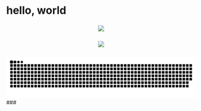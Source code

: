 # hello, world

###
<!-- 
    <img src="https://github-readme-stats.vercel.app/api?username=JacopoCarlon&hide_title=false&hide_rank=false&show_icons=true&include_all_commits=true&count_private=true&disable_animations=false&theme=dracula&locale=en&hide_border=false" height="150" alt="stats graph"  />
    <img src="https://github-readme-stats.vercel.app/api/top-langs?username=JacopoCarlon&locale=en&hide_title=false&layout=compact&card_width=320&langs_count=5&theme=dracula&hide_border=false" height="150" alt="languages graph"  />
    <img src="https://github-readme-stats-jet-mu-55.vercel.app/api/top-langs?username=JacopoCarlon&locale=en&hide_title=false&layout=compact&card_width=320&langs_count=5&theme=dracula&hide_border=false" height="150" alt="languages graph"  />
    <img  src="https://github-readme-stats-jet-mu-55.vercel.app/api?username=JacopoCarlon&show_icons=true&hide_border=true" />
    <img  src="https://github-readme-stats-nine-iota-47.vercel.app/api?username=JacopoCarlon&show_icons=true&hide_border=true&count_private=true&langs_count=33" />
    <img  src="https://github-readme-stats-nine-iota-47.vercel.app/api/top-langs?username=JacopoCarlon&show_icons=true&hide_border=true&count_private=true&langs_count=33&layout=compact&theme=tokyonight" />   
    <img  src="https://github-readme-stats-nine-iota-47.vercel.app/api/top-langs?username=JacopoCarlon&show_icons=true&hide_border=true&count_private=true&langs_count=33&layout=compact&theme=tokyonight&custom_title=Most%20Used%20Languages%20Memory-wise&card_width=350" />
    <img  src="https://github-readme-stats-nine-iota-47.vercel.app/api/top-langs?username=JacopoCarlon&show_icons=true&hide_border=true&count_private=true&langs_count=33&hide=Jupyter%20Notebook&layout=compact&theme=tokyonight&exclude_repo=DataBase_Project_UNIPI" />
    <img  src="https://github-readme-stats-nine-iota-47.vercel.app/api/top-langs?username=JacopoCarlon&show_icons=true&hide_border=true&count_private=true&langs_count=33&hide=Jupyter%20Notebook&layout=compact&theme=tokyonight" />
    <img  src="https://github-readme-stats-three-navy-56.vercel.app/api/top-langs?username=JacopoCarlon&show_icons=true&hide_border=true&count_private=true&langs_count=33&layout=compact&size_weight=0&count_weight=1&theme=tokyonight" />
    <img  src="https://github-readme-stats-three-navy-56.vercel.app/api/top-langs?username=JacopoCarlon&show_icons=true&hide_border=true&count_private=true&langs_count=33&layout=compact&size_weight=0.5&count_weight=0.5&theme=tokyonight" />
    <img  src="https://github-readme-stats-three-navy-56.vercel.app/api/top-langs?username=JacopoCarlon&show_icons=true&hide_border=true&count_private=true&langs_count=33&layout=compact&size_weight=1&count_weight=0&theme=tokyonight" />
-->
<div align="center">
    <a href="https://github.com/JacopoCarlon">
        <img  src="https://github-readme-stats-three-navy-56.vercel.app/api/top-langs?username=JacopoCarlon&show_icons=true&hide_border=true&count_private=true&langs_count=80&hide=Jupyter%20Notebook&layout=compact&theme=tokyonight&cache_seconds=180&size_weight=0.5&count_weight=0.5" />
    </a>
</div> 

###

<!--
<div align="center">
    <a href="https://github.com/JacopoCarlon">
        <img src="https://badges.pufler.dev/visits/JacopoCarlon/JacopoCarlon?style=flat-square&color=black&logo=github">
    </a>
</div>
-->
<div align="center">
    <a href="https://github.com/JacopoCarlon">
        <img src="https://komarev.com/ghpvc/?username=JacopoCarlon&style=flat" />
    </a>
</div>

###

<div align="center">
    <a href="https://github.com/JacopoCarlon">
        <img src= "https://github.com/JacopoCarlon/JacopoCarlon/blob/output/github-contribution-grid-snake.svg" >
    </a>
</div>
<!--
    <picture>
      <source media="(prefers-color-scheme: dark)" srcset="https://raw.githubusercontent.com/JacopoCarlon/JacopoCarlon/output/github-contribution-grid-snake-dark.svg">
      <img alt="github contribution grid snake animation" src="https://raw.githubusercontent.com/JacopoCarlon/JacopoCarlon/output/github-contribution-grid-snake.svg">
      <source media="(prefers-color-scheme: light)" srcset="https://raw.githubusercontent.com/JacopoCarlon/JacopoCarlon/output/github-contribution-grid-snake.svg">
    </picture>
    <img alt="snake eating my contributions" src="https://raw.githubusercontent.com/JacopoCarlon/JacopoCarlon/output/github-contribution-grid-snake-dark.svg" />
    ![snake gif](https://github.com/JacopoCarlon/JacopoCarlon/blob/output/github-contribution-grid-snake-dark.svg)
-->
###
